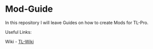 # Mod-Guide
In this repository I will leave Guides on how to create Mods for TL-Pro.

Useful Links:

Wiki - [TL-Wiki](https://github.com/TerLauncher/TL-Mods/wiki)
